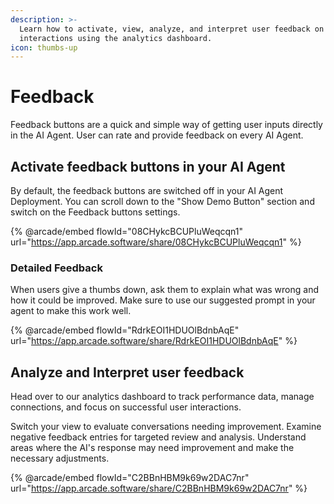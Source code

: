 ```yaml
---
description: >-
  Learn how to activate, view, analyze, and interpret user feedback on AI Agent
  interactions using the analytics dashboard.
icon: thumbs-up
---
```


# Feedback

Feedback buttons are a quick and simple way of getting user inputs directly in the AI Agent. User can rate and provide feedback on every AI Agent.

## Activate feedback buttons in your AI Agent

By default, the feedback buttons are switched off in your AI Agent Deployment. You can scroll down to the "Show Demo Button" section and switch on the Feedback buttons settings.&#x20;

{% @arcade/embed flowId="08CHykcBCUPluWeqcqn1" url="https://app.arcade.software/share/08CHykcBCUPluWeqcqn1" %}

### Detailed Feedback

When users give a thumbs down, ask them to explain what was wrong and how it could be improved. Make sure to use our suggested prompt in your agent to make this work well.

{% @arcade/embed flowId="RdrkEOI1HDUOlBdnbAqE" url="https://app.arcade.software/share/RdrkEOI1HDUOlBdnbAqE" %}

## Analyze and Interpret user feedback

Head over to our analytics dashboard to track performance data, manage connections, and focus on successful user interactions.

Switch your view to evaluate conversations needing improvement. Examine negative feedback entries for targeted review and analysis. Understand areas where the AI's response may need improvement and make the necessary adjustments.

{% @arcade/embed flowId="C2BBnHBM9k69w2DAC7nr" url="https://app.arcade.software/share/C2BBnHBM9k69w2DAC7nr" %}
